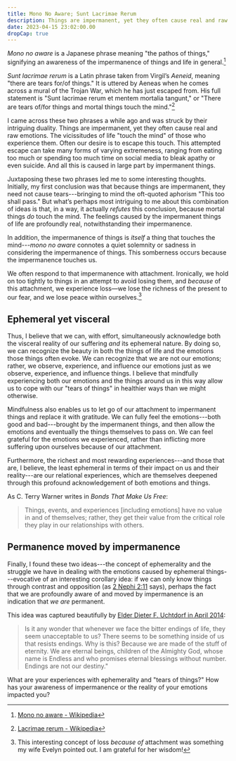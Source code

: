 ```yaml
---
title: Mono No Aware; Sunt Lacrimae Rerum
description: Things are impermanent, yet they often cause real and raw emotions.
date: 2023-04-15 23:02:00.00
dropCap: true
---
```


_Mono no aware_ is a Japanese phrase meaning "the pathos of things," signifying
an awareness of the impermanence of things and life in general.[^mono-no-aware]

_Sunt lacrimae rerum_ is a Latin phrase taken from Virgil’s _Aeneid_, meaning
"there are tears for/of things." It is uttered by Aeneas when he comes across a
mural of the Trojan War, which he has just escaped from. His full statement is
"Sunt lacrimae rerum et mentem mortalia tangunt," or "There are tears of/for
things and mortal things touch the mind."[^lacrimae-rerum]

I came across these two phrases a while ago and was struck by their intriguing
duality. Things are impermanent, yet they often cause real and raw emotions. The
vicissitudes of life "touch the mind" of those who experience them. Often our
desire is to escape this touch. This attempted escape can take many forms of
varying extremeness, ranging from eating too much or spending too much time on
social media to bleak apathy or even suicide. And all this is caused in large
part by impermanent things.

Juxtaposing these two phrases led me to some interesting thoughts. Initially, my
first conclusion was that because things are impermanent, they need not cause
tears---bringing to mind the oft-quoted aphorism "This too shall pass." But
what’s perhaps most intriguing to me about this combination of ideas is that, in
a way, it actually _refutes_ this conclusion, because mortal things _do_ touch
the mind. The feelings caused by the impermanent things of life are profoundly
real, notwithstanding their impermanence.

In addition, the impermanence of things is _itself_ a thing that touches the
mind---_mono no aware_ connotes a quiet solemnity or sadness in considering the
impermanence of things. This somberness occurs because the impermanence touches
us.

We often respond to that impermanence with attachment. Ironically, we hold on
too tightly to things in an attempt to avoid losing them, and _because_ of this
attachment, we experience loss—we lose the richness of the present to our fear,
and we lose peace within ourselves.[^loss-because-of-attachment]

## Ephemeral yet visceral

[//]: # (future-link: "we are not our emotions" to observer self article)

Thus, I believe that we can, with effort, simultaneously acknowledge both the
visceral reality of our suffering _and_ its ephemeral nature. By doing so, we
can recognize the beauty in both the things of life and the emotions those
things often evoke. We can recognize that we are not our emotions; rather, we
observe, experience, and influence our emotions just as we observe, experience,
and influence things. I believe that mindfully experiencing both our emotions
and the things around us in this way allow us to cope with our "tears of things"
in healthier ways than we might otherwise.

Mindfulness also enables us to let go of our attachment to impermanent things
and replace it with gratitude. We can fully feel the emotions---both good and
bad---brought by the impermanent things, and then allow the emotions and
eventually the things themselves to pass on. We can feel grateful for the
emotions we experienced, rather than inflicting more suffering upon ourselves
because of our attachment.

Furthermore, the richest and most rewarding experiences---and those that are, I
believe, the least ephemeral in terms of their impact on us and their
reality---are our relational experiences, which are themselves deepened through
this profound acknowledgement of both emotions and things.

As C. Terry Warner writes in _Bonds That Make Us Free_:

> Things, events, and experiences [including emotions] have no value in and of
> themselves; rather, they get their value from the critical role they play in
> our relationships with others.

## Permanence moved by impermanence

Finally, I found these two ideas---the concept of ephemerality and the struggle
we have in dealing with the emotions caused by ephemeral things---evocative of
an interesting corollary idea: if we can only know things through contrast and
opposition (as
[2 Nephi 2:11](https://www.churchofjesuschrist.org/study/scriptures/bofm/2-ne/2?lang=eng&id=p11#p11)
says), perhaps the fact that we are profoundly aware of and moved by
impermanence is an indication that _we are_ permanent.

This idea was captured beautifully by [Elder Dieter F. Uchtdorf
in April 2014](https://www.lds.org/general-conference/2014/04/grateful-in-any-circumstances):

> Is it any wonder that whenever we face the bitter endings of life, they seem
> unacceptable to us? There seems to be something inside of us that resists
> endings. Why is this? Because we are made of the stuff of eternity. We are
> eternal beings, children of the Almighty God, whose name is Endless and who
> promises eternal blessings without number. Endings are not our destiny."

What are your experiences with ephemerality and "tears of things?" How has your
awareness of impermanence or the reality of your emotions impacted you?

[^mono-no-aware]: [Mono no aware - Wikipedia](https://en.wikipedia.org/wiki/Mono_no_aware)

[^lacrimae-rerum]: [Lacrimae rerum - Wikipedia](https://en.wikipedia.org/wiki/Lacrimae_rerum)

[^loss-because-of-attachment]: This interesting concept of loss _because
of_ attachment was something my wife Evelyn pointed out. I am grateful for her
wisdom!
